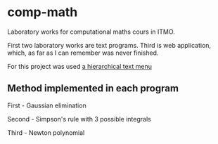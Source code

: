 # comp-math
Laboratory works for computational maths cours in ITMO.

First two laboratory works are text programs. Third is web application, which, as far as I can remember was never finished.

For this project was used [a hierarchical text menu](https://github.com/hivalenko/hierarchical-menu.)
## Method implemented in each program

First - Gaussian elimination

Second - Simpson's rule with 3 possible integrals

Third - Newton polynomial
